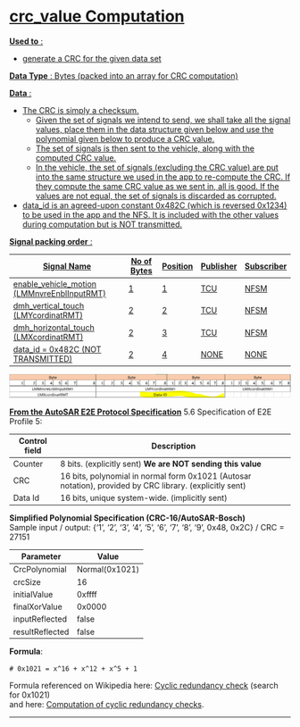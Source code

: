 

# <a href="crc_value"/>crc_value Computation

**Used to** :  
* generate a CRC for the given data set

**Data Type** : Bytes (packed into an array for CRC computation)

**Data** :  
* The CRC is simply a checksum.
  * Given the set of signals we intend to send, we shall take all the signal values, place them in the data structure given below and use the polynomial given below to produce a CRC value.
  * The set of signals is then sent to the vehicle, along with the computed CRC value.
  * In the vehicle, the set of signals (excluding the CRC value) are put into the same structure we used in the app to re-compute the CRC. If they compute the same CRC value as we sent in, all is good. If the values are not equal, the set of signals is discarded as corrupted.
* data_id is an agreed-upon constant 0x482C (which is reversed 0x1234) to be used in the app and the NFS. It is included with the other values during computation but is NOT transmitted.
  
**Signal packing order** :  

| Signal Name | No of Bytes | Position | Publisher | Subscriber |
| --- | --- | --- | --- | --- |
| enable_vehicle_motion (LMMnvreEnblInputRMT) | 1 | 1 | TCU | NFSM |
| dmh_vertical_touch (LMYcordinatRMT) | 2 | 2 | TCU | NFSM |
| dmh_horizontal_touch (LMXcordinatRMT) | 2 | 3 | TCU | NFSM |
| data_id = 0x482C (NOT TRANSMITTED) | 2 | 4 | NONE | NONE |
  
![crc_byte_packing](crc_byte_array.png "CRC byte packing")
  

**From the [AutoSAR E2E Protocol Specification](https://www.autosar.org/fileadmin/user_upload/standards/foundation/1-3/AUTOSAR_PRS_E2EProtocol.pdf)**
5.6 Specification of E2E Profile 5:

| Control field | Description |
| --- | --- |
| Counter | 8 bits. (explicitly sent)  **We are NOT sending this value** |
| CRC | 16 bits, polynomial in normal form 0x1021 (Autosar notation), provided by CRC library. (explicitly sent) |
| Data Id | 16 bits, unique system-wide. (implicitly sent) |
  
**Simplified Polynomial Specification (CRC-16/AutoSAR-Bosch)**  
 Sample input / output: {‘1’, ‘2’, ‘3’, ‘4’, ‘5’, ‘6’, ‘7’, ‘8’, ‘9’, 0x48, 0x2C}  /  CRC = 27151  

| Parameter | Value |  
| --- | --- |
| CrcPolynomial | Normal(0x1021) |
| crcSize | 16 |  
| initialValue | 0xffff |  
| finalXorValue | 0x0000 |  
| inputReflected | false |  
| resultReflected | false |  
  
**Formula**:  

    # 0x1021 = x^16 + x^12 + x^5 + 1

Formula referenced on Wikipedia here: [Cyclic redundancy check](https://en.wikipedia.org/wiki/Cyclic_redundancy_check) (search for 0x1021)  
and here: [Computation of cyclic redundancy checks](https://en.wikipedia.org/wiki/Computation_of_cyclic_redundancy_checks).  

---
